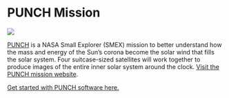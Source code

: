 # PUNCH Mission   
![](https://punch.space.swri.edu/images/obj_mainimage_alfven.jpg)

[PUNCH](https://punch.space.swri.edu/) is a NASA Small Explorer (SMEX) mission to better understand how the mass and energy of the Sun’s corona become the solar wind that fills the solar system. Four suitcase-sized satellites will work together to produce images of the entire inner solar system around the clock. [Visit the PUNCH mission website](https://punch.space.swri.edu/). 

[Get started with PUNCH software here.](https://github.com/punch-mission/punch-mission)
